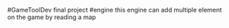 #GameToolDev
final project
#engine
this engine can add multiple element on the game by reading a map